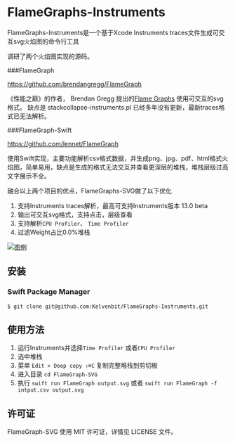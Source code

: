 # FlameGraphs-Instruments

FlameGraphs-Instruments是一个基于Xcode Instruments traces文件生成可交互svg火焰图的命令行工具

调研了两个火焰图实现的源码。


###FlameGraph

https://github.com/brendangregg/FlameGraph

《性能之巅》的作者， Brendan Gregg 提出的[Flame Graphs](https://www.brendangregg.com/flamegraphs.html) 使用可交互的svg格式。
缺点是 stackcollapse-instruments.pl 已经多年没有更新，最新traces格式已无法解析。


###FlameGraph-Swift

https://github.com/lennet/FlameGraph

使用Swift实现，主要功能解析csv格式数据，并生成png、jpg、pdf、html格式火焰图，简单易用，缺点是生成的格式无法交互并查看更深层的堆栈，堆栈层级过高文字展示不全。


融合以上两个项目的优点，FlameGraphs-SVG做了以下优化
1. 支持Instruments traces解析，最高可支持Instruments版本 13.0 beta
2. 输出可交互svg格式，支持点击，层级查看
3. 支持解析`CPU Profiler`、 `Time Profiler`
4. 过滤Weight占比0.0%堆栈


[![图例](https://github.com/Kelvenbit/FlameGraphs-Instruments/blob/main/example/output.svg)](https://github.com/Kelvenbit/FlameGraphs-Instruments/blob/main/example/output.svg)



## 安装


### Swift Package Manager
```
$ git clone git@github.com:Kelvenbit/FlameGraphs-Instruments.git
```

## 使用方法

1. 运行Instruments并选择`Time Profiler` 或者`CPU Profiler`
2. 选中堆栈
3. 菜单 `Edit > Deep copy ⇧⌘C` 复制完整堆栈到剪切板 
4. 进入目录     `cd FlameGraph-SVG`
5. 执行 `swift run FlameGraph output.svg` 或者 `swift run FlameGraph -f intput.csv output.svg`




## 许可证 

FlameGraph-SVG 使用 MIT 许可证，详情见 LICENSE 文件。
